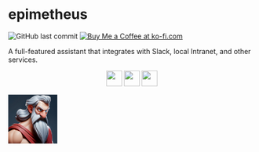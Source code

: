 # epimetheus

![GitHub last commit](https://img.shields.io/github/last-commit/danwiseman/epimetheus)
<a href='https://ko-fi.com/V7V110K9YZ' target='_blank'><img height='36' style='border:0px;height:36px;' src='https://storage.ko-fi.com/cdn/kofi1.png?v=3' border='0' alt='Buy Me a Coffee at ko-fi.com' /></a>

A full-featured assistant that integrates with Slack, local Intranet, and other services.

<p align="center">
    <img height="32" width="32" src="https://cdn.simpleicons.org/slack" />
    <img height="32" width="32" src="https://cdn.simpleicons.org/redis" />
    <img height="32" width="32" src="https://cdn.simpleicons.org/langchain" />
</p>

<img height="100" width="100" src="static/assets/images/epimetheus-avatar.jpg" />

